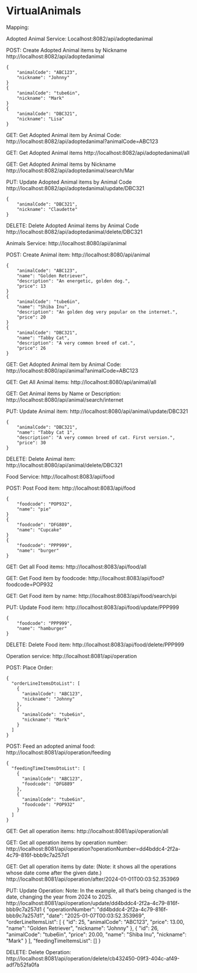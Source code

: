 # VirtualAnimals

Mapping:

Adopted Animal Service: Localhost:8082/api/adoptedanimal

POST: Create Adopted Animal items by Nickname
http://localhost:8082/api/adoptedanimal

    {
        "animalCode": "ABC123",
        "nickname": "Johnny"
    }
    {
        "animalCode": "tube6in",
        "nickname": "Mark"
    }
    {
        "animalCode": "DBC321",
        "nickname": "Lisa"
    }

GET: Get Adopted Animal item by Animal Code:
http://localhost:8082/api/adoptedanimal?animalCode=ABC123

GET: Get Adopted Animal items
http://localhost:8082/api/adoptedanimal/all

GET: Get Adopted Animal items by Nickname
http://localhost:8082/api/adoptedanimal/search/Mar

PUT: Update Adopted Animal items by Animal Code
http://localhost:8082/api/adoptedanimal/update/DBC321

    {
        "animalCode": "DBC321",
        "nickname": "Claudette"
    }


DELETE: Delete Adopted Animal items by Animal Code
http://localhost:8082/api/adoptedanimal/delete/DBC321


Animals Service: http://localhost:8080/api/animal

POST: Create Animal item:
http://localhost:8080/api/animal

    {
        "animalCode": "ABC123",
        "name": "Golden Retriever",
        "description": "An energetic, golden dog.",
        "price": 13
    }
    {
        "animalCode": "tube6in",
        "name": "Shiba Inu",
        "description": "An golden dog very popular on the internet.",
        "price": 20
    }
    {
        "animalCode": "DBC321",
        "name": "Tabby Cat",
        "description": "A very common breed of cat.",
        "price": 26
    }


GET: Get Adopted Animal item by Animal Code:
http://localhost:8080/api/animal?animalCode=ABC123

GET: Get All Animal items:
http://localhost:8080/api/animal/all

GET: Get Animal items by Name or Description:
http://localhost:8080/api/animal/search/internet

PUT: Update Animal item:
http://localhost:8080/api/animal/update/DBC321

    {
        "animalCode": "DBC321",
        "name": "Tabby Cat 1",
        "description": "A very common breed of cat. First version.",
        "price": 30
    }

DELETE: Delete Animal item:
http://localhost:8080/api/animal/delete/DBC321

Food Service: http://localhost:8083/api/food

POST: Post Food item:
http://localhost:8083/api/food

    {
        "foodcode": "POP932",
        "name": "pie"
    }
    {
        "foodcode": "DFG889",
        "name": "Cupcake"
    }
    {
        "foodcode": "PPP999",
        "name": "burger"
    }


GET: Get all Food items:
http://localhost:8083/api/food/all

GET: Get Food item by foodcode:
http://localhost:8083/api/food?foodcode=POP932

GET: Get Food item by name:
http://localhost:8083/api/food/search/pi

PUT: Update Food item:
http://localhost:8083/api/food/update/PPP999

    {
        "foodcode": "PPP999",
        "name": "hamburger"
    }

DELETE: Delete Food item:
http://localhost:8083/api/food/delete/PPP999

Operation service: http://localhost:8081/api/operation

POST: Place Order:

    {
      "orderLineItemsDtoList": [
        {
          "animalCode": "ABC123",
          "nickname": "Johnny"
        },
        {
          "animalCode": "tube6in",
          "nickname": "Mark"
        }
      ]
    }

POST: Feed an adopted animal food:
http://localhost:8081/api/operation/feeding

    {
      "feedingTimeItemsDtoList": [
        {
          "animalCode": "ABC123",
          "foodcode": "DFG889"
        },
        {
          "animalCode": "tube6in",
          "foodcode": "POP932"
        }
      ]
    }


GET: Get all operation items:
http://localhost:8081/api/operation/all

GET: Get all operation items by operation number:
http://localhost:8081/api/operation?operationNumber=dd4bddc4-2f2a-4c79-816f-bbb9c7a257d1

GET: Get all operation items by date:
(Note: it shows all the operations whose date come after the given date.)
http://localhost:8081/api/operation/after/2024-01-01T00:03:52.353969

PUT: Update Operation:
Note: In the example, all that’s being changed is the date, changing the year from 2024 to 2025.
http://localhost:8081/api/operation/update/dd4bddc4-2f2a-4c79-816f-bbb9c7a257d1
    {
            "operationNumber": "dd4bddc4-2f2a-4c79-816f-bbb9c7a257d1",
            "date": "2025-01-07T00:03:52.353969",
            "orderLineItemsList": [
                {
                    "id": 25,
                    "animalCode": "ABC123",
                    "price": 13.00,
                    "name": "Golden Retriever",
                    "nickname": "Johnny"
                },
                {
                    "id": 26,
                    "animalCode": "tube6in",
                    "price": 20.00,
                    "name": "Shiba Inu",
                    "nickname": "Mark"
                }
            ],
            "feedingTimeItemsList": []
    }

DELETE: Delete Operation:
http://localhost:8081/api/operation/delete/cb432450-09f3-404c-af49-adf7b52fa0fa
